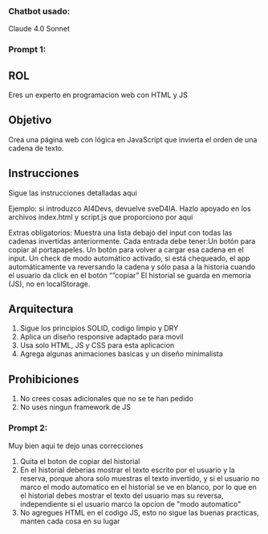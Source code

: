 ### Chatbot usado:
Claude 4.0 Sonnet

### Prompt 1:
## ROL
Eres un experto en programacion web con HTML y JS

## Objetivo
Crea una página web con lógica en JavaScript que invierta el orden de una cadena de texto.

## Instrucciones
Sigue las instrucciones detalladas aqui

Ejemplo: si introduzco AI4Devs, devuelve sveD4IA.
Hazlo apoyado en los archivos index.html y script.js que proporciono por aqui
<!DOCTYPE html>
<html lang="en">
<head>
    <meta charset="UTF-8">
    <meta name="viewport" content="width=device-width, initial-scale=1.0">
    <title>Reverse String</title>    
</head>
<body>
<script src="script.js"></script>
</body>
</html>

Extras obligatorios:
Muestra una lista debajo del input con todas las cadenas invertidas anteriormente.
Cada entrada debe tener:Un botón para copiar al portapapeles.
Un botón para volver a cargar esa cadena en el input.
Un check de modo automático activado, si está chequeado, el app automáticamente va reversando la cadena y sólo pasa a la historia cuando el usuario da click en el botón “”copiar”
El historial se guarda en memoria (JS), no en localStorage.

## Arquitectura
1. Sigue los principios SOLID, codigo limpio y DRY
2. Aplica un diseño responsive adaptado para movil
3. Usa solo HTML, JS y CSS para esta aplicacion
4. Agrega algunas animaciones basicas y un diseño minimalista

## Prohibiciones
1. No crees cosas adicionales que no se te han pedido
2. No uses ningun framework de JS


### Prompt 2:
Muy bien aqui te dejo unas correcciones
1. Quita el boton de copiar del historial
2. En el historial deberias mostrar el texto escrito por el usuario y la reserva, porque ahora solo muestras el texto invertido, y si el usuario no marco el modo automatico en el historial se ve en blanco, por lo que en el historial debes mostrar el texto del usuario mas su reversa, independiente si el usuario marco la opcion de "modo automatico"
3. No agregues HTML en el codigo JS, esto no sigue las buenas practicas, manten cada cosa en su lugar
